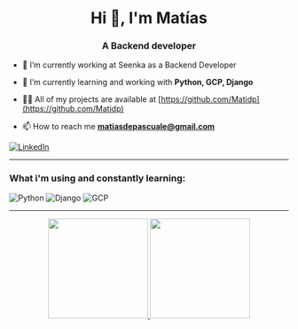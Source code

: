 <h1 align="center">Hi 👋, I'm Matías</h1>
<h3 align="center">A Backend developer</h3>


- 🔭 I’m currently working at Seenka as a Backend Developer

- 🌱 I’m currently learning and working with **Python, GCP, Django**

- 👨‍💻 All of my projects are available at [https://github.com/Matidp](https://github.com/Matidp)

- 📫 How to reach me **matiasdepascuale@gmail.com**

<a href="https://www.linkedin.com/in/matias-de-pascuale-38817919b/">
<img alt="LinkedIn" src="https://img.shields.io/badge/linkedin-%230077B5.svg?&style=for-the-badge&logo=linkedin&logoColor=white"/>
</a>

---

<h3>What i'm using and constantly learning:</h3>
<div>

<img alt="Python" src="https://img.shields.io/badge/python-%2314354C.svg?&style=for-the-badge&logo=python&logoColor=white"/>  <img alt="Django" src="https://img.shields.io/badge/django-%2343853D.svg?&style=for-the-badge&logo=django&logoColor=white"/>  <img alt="GCP" src="https://img.shields.io/badge/gcp-%2343853D.svg?&style=for-the-badge&logo=gcp&logoColor=white"/> 

---


<p align="center">
  <a href="https://github.com/Matidp">
    <img height="180em" src="https://github-readme-stats.vercel.app/api/top-langs/?username=Matidp&hide=html,SCSS&theme=radical&layout=compact&exclude_repo=RedAnillo"/>
    <img height="180em" src="https://github-readme-stats-eight-theta.vercel.app/api?username=Matidp&show_icons=true&&theme=radical&include_all_commits=true&count_private=true"/>
  </a>
</p>


<!--
**Matidp/Matidp** is a ✨ _special_ ✨ repository because its `README.md` (this file) appears on your GitHub profile.
-->
